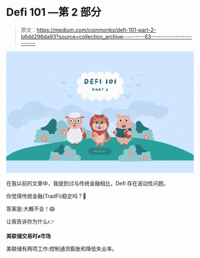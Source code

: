 # Defi 101 —第 2 部分

> 原文：<https://medium.com/coinmonks/defi-101-part-2-b6dd296da93?source=collection_archive---------63----------------------->

![](img/8b7319083d93dfaa406581d30beaba53.png)

在我以前的文章中，我提到过与传统金融相比，Defi 存在波动性问题。

你觉得传统金融(TradFi)稳定吗？🤫

答案是:大概不会！😱

让我告诉你为什么👉

**美联储交易时✊市场**

美联储有两项工作:控制通货膨胀和降低失业率。